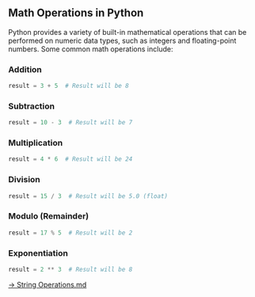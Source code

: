 ## Math Operations in Python

Python provides a variety of built-in mathematical operations that can be performed on numeric data types, such as integers and floating-point numbers. Some common math operations include:

### Addition
```python
result = 3 + 5  # Result will be 8
```

### Subtraction
```python
result = 10 - 3  # Result will be 7
```

### Multiplication
```python
result = 4 * 6  # Result will be 24
```

### Division
```python
result = 15 / 3  # Result will be 5.0 (float)
```

### Modulo (Remainder)
```python
result = 17 % 5  # Result will be 2
```

### Exponentiation
```python
result = 2 ** 3  # Result will be 8
```


[-> String Operations.md]('/variables-data-types-operations/06_stringOperations.md')